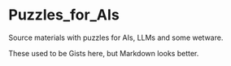 # Puzzles_for_AIs
Source materials with puzzles for AIs, LLMs and some wetware. 


These used to be Gists here, but Markdown looks better. 

